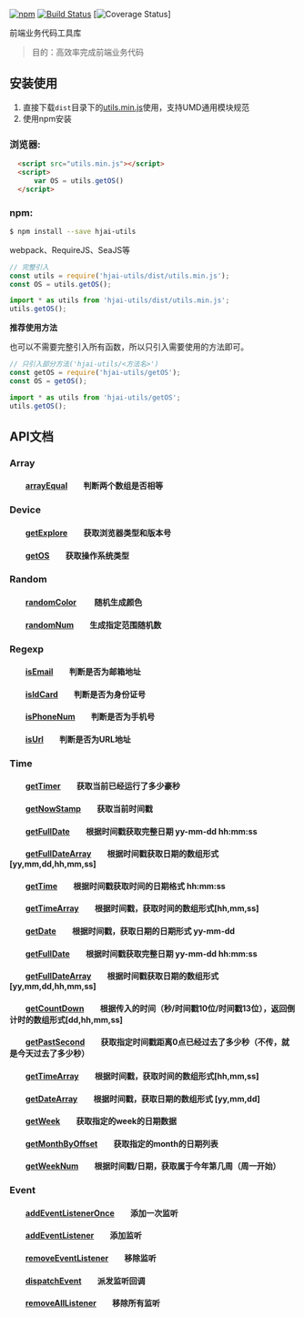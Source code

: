 [![npm](https://img.shields.io/npm/v/hjai-utils.svg)](https://travis-ci.org/hjaiim/utils)
[![Build Status](https://travis-ci.org/hjaiim/utils.svg?branch=master)](https://travis-ci.org/hjaiim/utils)
[![Coverage Status](https://coveralls.io/repos/github/hjaiim/utils/badge.svg?branch=master)]


前端业务代码工具库

> 目的：高效率完成前端业务代码


## 安装使用

1. 直接下载`dist`目录下的[utils.min.js](https://github.com/hjaiim/utils/blob/master/dist/utils.min.js)使用，支持UMD通用模块规范
2. 使用npm安装

### 浏览器:
``` html
  <script src="utils.min.js"></script>
  <script>
      var OS = utils.getOS()
  </script>
```

### npm:
``` bash
$ npm install --save hjai-utils
```

webpack、RequireJS、SeaJS等

``` javascript
// 完整引入
const utils = require('hjai-utils/dist/utils.min.js');
const OS = utils.getOS();

import * as utils from 'hjai-utils/dist/utils.min.js';
utils.getOS();
```

**推荐使用方法**

也可以不需要完整引入所有函数，所以只引入需要使用的方法即可。
``` javascript
// 只引入部分方法('hjai-utils/<方法名>')
const getOS = require('hjai-utils/getOS');
const OS = getOS();

import * as utils from 'hjai-utils/getOS';
utils.getOS();
```
## API文档

### Array
#### &emsp;&emsp;[arrayEqual][arrayEqual]&emsp;&emsp;判断两个数组是否相等
[arrayEqual]:https://github.com/hjaiim/utils/blob/master/src/array/arrayEqual.js

### Device
#### &emsp;&emsp;[getExplore][getExplore]&emsp;&emsp;获取浏览器类型和版本号
[getExplore]:https://github.com/hjaiim/utils/blob/master/src/device/getExplore.js
#### &emsp;&emsp;[getOS][getOS]&emsp;&emsp;获取操作系统类型
[getOS]:https://github.com/hjaiim/utils/blob/master/src/device/getOS.js

### Random
#### &emsp;&emsp;[randomColor][randomColor] &emsp;&emsp;随机生成颜色
#### &emsp;&emsp;[randomNum][randomNum]&emsp;&emsp;生成指定范围随机数
[randomColor]:https://github.com/hjaiim/utils/blob/master/src/random/randomColor.js
[randomNum]:https://github.com/hjaiim/utils/blob/master/src/random/randomNum.js

### Regexp
#### &emsp;&emsp;[isEmail][isEmail]&emsp;&emsp;判断是否为邮箱地址
#### &emsp;&emsp;[isIdCard][isIdCard]&emsp;&emsp;判断是否为身份证号
#### &emsp;&emsp;[isPhoneNum][isPhoneNum]&emsp;&emsp;判断是否为手机号
#### &emsp;&emsp;[isUrl][isUrl]&emsp;&emsp;判断是否为URL地址
[isEmail]:https://github.com/hjaiim/utils/blob/master/src/regexp/isEmail.js
[isIdCard]:https://github.com/hjaiim/utils/blob/master/src/regexp/isIdCard.js
[isPhoneNum]:https://github.com/hjaiim/utils/blob/master/src/regexp/isPhoneNum.js
[isUrl]:https://github.com/hjaiim/utils/blob/master/src/regexp/isUrl.js

### Time
#### &emsp;&emsp;[getTimer][time]&emsp;&emsp;获取当前已经运行了多少豪秒
#### &emsp;&emsp;[getNowStamp][time]&emsp;&emsp;获取当前时间戳
#### &emsp;&emsp;[getFullDate][time]&emsp;&emsp;根据时间戳获取完整日期 yy-mm-dd hh:mm:ss
#### &emsp;&emsp;[getFullDateArray][time]&emsp;&emsp;根据时间戳获取日期的数组形式 [yy,mm,dd,hh,mm,ss]
#### &emsp;&emsp;[getTime][time]&emsp;&emsp;根据时间戳获取时间的日期格式 hh:mm:ss
#### &emsp;&emsp;[getTimeArray][time]&emsp;&emsp;根据时间戳，获取时间的数组形式[hh,mm,ss]
#### &emsp;&emsp;[getDate][time]&emsp;&emsp;根据时间戳，获取日期的日期形式 yy-mm-dd
#### &emsp;&emsp;[getFullDate][time]&emsp;&emsp;根据时间戳获取完整日期 yy-mm-dd hh:mm:ss
#### &emsp;&emsp;[getFullDateArray][time]&emsp;&emsp;根据时间戳获取日期的数组形式 [yy,mm,dd,hh,mm,ss]
#### &emsp;&emsp;[getCountDown][time]&emsp;&emsp;根据传入的时间（秒/时间戳10位/时间戳13位），返回倒计时的数组形式[dd,hh,mm,ss]
#### &emsp;&emsp;[getPastSecond][time]&emsp;&emsp;获取指定时间戳距离0点已经过去了多少秒（不传，就是今天过去了多少秒）
#### &emsp;&emsp;[getTimeArray][time]&emsp;&emsp;根据时间戳，获取时间的数组形式[hh,mm,ss]
#### &emsp;&emsp;[getDateArray][time]&emsp;&emsp;根据时间戳，获取日期的数组形式 [yy,mm,dd]
#### &emsp;&emsp;[getWeek][time]&emsp;&emsp;获取指定的week的日期数据
#### &emsp;&emsp;[getMonthByOffset][time]&emsp;&emsp;获取指定的month的日期列表
#### &emsp;&emsp;[getWeekNum][time]&emsp;&emsp;根据时间戳/日期，获取属于今年第几周（周一开始）
[time]:https://github.com/hjaiim/utils/blob/master/src/time/time.js

### Event
#### &emsp;&emsp;[addEventListenerOnce][event]&emsp;&emsp;添加一次监听
#### &emsp;&emsp;[addEventListener][event]&emsp;&emsp;添加监听
#### &emsp;&emsp;[removeEventListener][event]&emsp;&emsp;移除监听
#### &emsp;&emsp;[dispatchEvent][event]&emsp;&emsp;派发监听回调
#### &emsp;&emsp;[removeAllListener][event]&emsp;&emsp;移除所有监听
[event]:https://github.com/hjaiim/utils/blob/master/src/event/event.js





